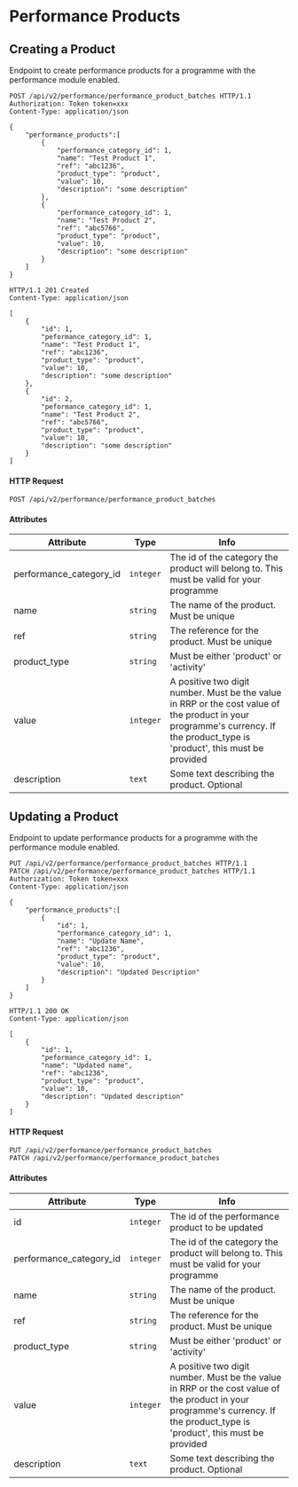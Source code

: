# Performance Products

## Creating a Product

Endpoint to create performance products for a programme with the performance module enabled.

``` http
POST /api/v2/performance/performance_product_batches HTTP/1.1
Authorization: Token token=xxx
Content-Type: application/json

{
    "performance_products":[
        {
            "performance_category_id": 1,
            "name": "Test Product 1",
            "ref": "abc1236",
            "product_type": "product",
            "value": 10,
            "description": "some description"
        },
        {
            "performance_category_id": 1,
            "name": "Test Product 2",
            "ref": "abc5766",
            "product_type": "product",
            "value": 10,
            "description": "some description"
        }
    ]
}
```

``` http
HTTP/1.1 201 Created
Content-Type: application/json

[
    {
        "id": 1,
        "peformance_category_id": 1,
        "name": "Test Product 1",
        "ref": "abc1236",
        "product_type": "product",
        "value": 10,
        "description": "some description"
    },
    {
        "id": 2,
        "peformance_category_id": 1,
        "name": "Test Product 2",
        "ref": "abc5766",
        "product_type": "product",
        "value": 10,
        "description": "some description"
    }
]
```

#### HTTP Request

`POST /api/v2/performance/performance_product_batches`

#### Attributes

Attribute | Type | Info
--------- | ---- | ----
performance\_category\_id | `integer` | The id of the category the product will belong to. This must be valid for your programme
name | `string` | The name of the product. Must be unique
ref | `string` | The reference for the product. Must be unique
product\_type | `string` | Must be either 'product' or 'activity'
value | `integer` | A positive two digit number. Must be the value in RRP or the cost value of the product in your programme's currency. If the product\_type is 'product', this must be provided
description | `text` | Some text describing the product. Optional


## Updating a Product

Endpoint to update performance products for a programme with the performance module enabled.

``` http
PUT /api/v2/performance/performance_product_batches HTTP/1.1
PATCH /api/v2/performance/performance_product_batches HTTP/1.1
Authorization: Token token=xxx
Content-Type: application/json

{
    "performance_products":[
        {
            "id": 1,
            "performance_category_id": 1,
            "name": "Update Name",
            "ref": "abc1236",
            "product_type": "product",
            "value": 10,
            "description": "Updated Description"
        }
    ]
}
```

``` http
HTTP/1.1 200 OK
Content-Type: application/json

[
    {
        "id": 1,
        "peformance_category_id": 1,
        "name": "Updated name",
        "ref": "abc1236",
        "product_type": "product",
        "value": 10,
        "description": "Updated description"
    }
]
```

#### HTTP Request

```
PUT /api/v2/performance/performance_product_batches
PATCH /api/v2/performance/performance_product_batches
```

#### Attributes

Attribute | Type | Info
--------- | ---- | ----
id | `integer` | The id of the performance product to be updated
performance\_category\_id | `integer` | The id of the category the product will belong to. This must be valid for your programme
name | `string` | The name of the product. Must be unique
ref | `string` | The reference for the product. Must be unique
product\_type | `string` | Must be either 'product' or 'activity'
value | `integer` | A positive two digit number. Must be the value in RRP or the cost value of the product in your programme's currency. If the product\_type is 'product', this must be provided
description | `text` | Some text describing the product. Optional

